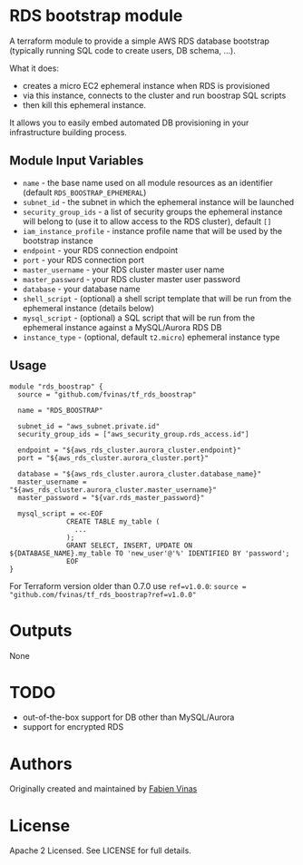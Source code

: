 RDS bootstrap module
====================

A terraform module to provide a simple AWS RDS database bootstrap
(typically running SQL code to create users, DB schema, ...).

What it does:
- creates a micro EC2 ephemeral instance when RDS is provisioned
- via this instance, connects to the cluster and run boostrap SQL scripts
- then kill this ephemeral instance.

It allows you to easily embed automated DB provisioning in your infrastructure building process.


Module Input Variables
----------------------

- `name` - the base name used on all module resources as an identifier (default `RDS_BOOSTRAP_EPHEMERAL`)
- `subnet_id` - the subnet in which the ephemeral instance will be launched
- `security_group_ids` - a list of security groups the ephemeral instance will belong to (use it to allow access to the RDS cluster), default `[]`
- `iam_instance_profile` - instance profile name that will be used by the bootstrap instance
- `endpoint` - your RDS connection endpoint
- `port` - your RDS connection port
- `master_username` - your RDS cluster master user name
- `master_password` - your RDS cluster master user password
- `database` - your database name
- `shell_script` - (optional) a shell script template that will be run from the ephemeral instance (details below)
- `mysql_script` - (optional) a SQL script that will be run from the ephemeral instance against a MySQL/Aurora RDS DB
- `instance_type` - (optional, default `t2.micro`) ephemeral instance type

Usage
-----

```hcl
module "rds_boostrap" {
  source = "github.com/fvinas/tf_rds_boostrap"

  name = "RDS_BOOSTRAP"

  subnet_id = "aws_subnet.private.id"
  security_group_ids = ["aws_security_group.rds_access.id"]

  endpoint = "${aws_rds_cluster.aurora_cluster.endpoint}"
  port = "${aws_rds_cluster.aurora_cluster.port}"

  database = "${aws_rds_cluster.aurora_cluster.database_name}"
  master_username = "${aws_rds_cluster.aurora_cluster.master_username}"
  master_password = "${var.rds_master_password}"

  mysql_script = <<-EOF
              CREATE TABLE my_table (
                ...
              );
              GRANT SELECT, INSERT, UPDATE ON ${DATABASE_NAME}.my_table TO 'new_user'@'%' IDENTIFIED BY 'password';
              EOF
}
```

For Terraform version older than 0.7.0 use `ref=v1.0.0`:
`source = "github.com/fvinas/tf_rds_boostrap?ref=v1.0.0"`

Outputs
=======

None

TODO
====

- out-of-the-box support for DB other than MySQL/Aurora
- support for encrypted RDS

Authors
=======

Originally created and maintained by [Fabien Vinas](https://github.com/fvinas)

License
=======

Apache 2 Licensed. See LICENSE for full details.